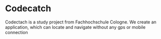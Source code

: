 # Codecatch
Codectach is a study project from Fachhochschule Cologne. 
We create an application, which can locate and navigate without any gps or mobile connection
